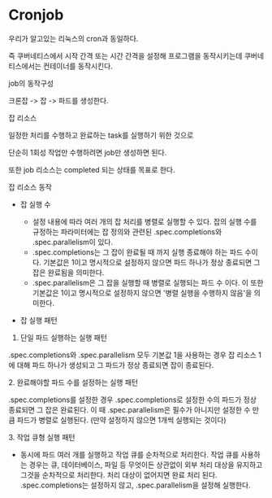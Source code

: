 # Cronjob

&#x20;우리가 알고있는 리눅스의 cron과 동일하다.

즉 쿠버네티스에서 시작 간격 또는 시간 간격을 설정해 프로그램을 동작시키는데 쿠버네티스에서는 컨테이너를 동작시킨다.



job의 동작구성

크론잡 -> 잡 -> 파드를 생성한다.



잡 리소스

일정한 처리를 수행하고 완료하는 task를 실행하기 위한 것으로&#x20;

단순히 1회성 작업만 수행하려면 job만 생성하면 된다.

또한 job 리소스는 completed 되는 상태를 목표로 한다.





잡 리소스 동작

* 잡 실행 수
  * 설정 내용에 따라 여러 개의 잡 처리를 병렬로 실행할 수 있다. 잡의 실행 수를 규정하는 파라미터에는 잡 정의와 관련된 .spec.completions와 .spec.parallelism이 있다.
  * .spec.completions는 그 잡이 완료될 때 까지 실행 종료해야 하는 파드 수이다. 기본값은 1이고 명시적으로 설정하지 않으면 파드 하나가 정상 종료되면 그 잡은 완료됨을 의미한다.
  * .spec.parallelism은 그 잡을 실행할 때 병렬로 실행되는 파드 수 이다. 이 또한 기본값은 1이고 명시적으로 설정하지 않으면 '병렬 실행을 수행하지 않음'을 의미한다.



* 잡 실행 패턴

1. 단일 파드 실행하는 실행 패턴

.spec.completions와 .spec.parallelism 모두 기본값 1을 사용하는 경우 잡 리소스 1에 대해 파드 하나가 생성되고 그 파드가 정상 종료되면 잡이 종료된다.

2\. 완료해야할 파드 수를 설정하는 실행 패턴

.spec.completions를 설정한 경우 .spec.completions로 설정한 수의 파드가 정상 종료되면 그 잡은 완료된다. 이 때 .spec.parallelism은 필수가 아니지만 설정한 수 만큼 파드가 병렬로 실행된다. (만약 설정하지 않으면 1개씩 실행되는 것이다)

3\. 작업 큐형 실행 패턴

* 동시에 파드 여러 개를 실행하고 작업 큐를 순차적으로 처리한다. 작업 큐를 사용하는 경우는 큐, 데이터베이스, 파일 등 무엇이든 상관없이 외부 처리 대상을 유지하고 그것을 순차적으로 처리한다. 처리 대상이 없어지면 완료 처리 된다. .spec.completions는 설정하지 않고, .spec.parallelism을 설정해 실행한다.

